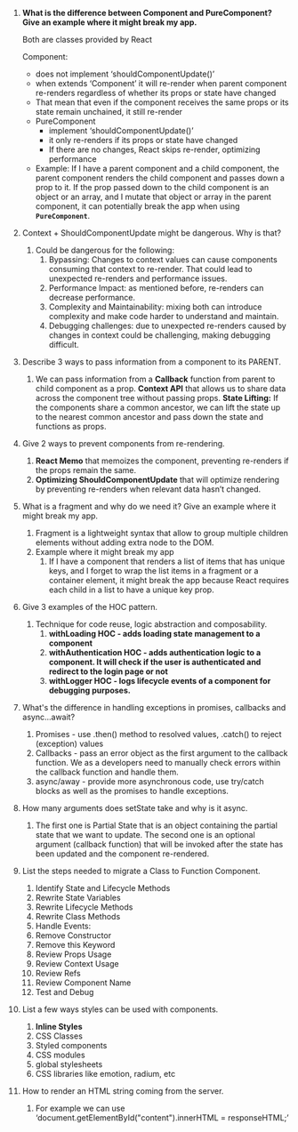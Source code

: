 1. **What is the difference between Component and PureComponent?
Give an example where it might break my app.**
    
    Both are classes provided by React
    
    Component: 
    
    - does not implement ‘shouldComponentUpdate()’
    - when extends ‘Component’ it will re-render when parent component re-renders regardless of whether its props or state have changed
    - That mean that even if the component receives the same props or its state remain unchained, it still re-render
    - PureComponent
        - implement  ‘shouldComponentUpdate()’
        - it only re-renders if its props or state have changed
        - If there are no changes, React skips re-render, optimizing performance
    - Example:
    If I have a parent component and a child component, the parent component renders the child component and passes down a prop to it. If the prop passed down to the child component is an object or an array, and I mutate that object or array in the parent component, it can potentially break the app when using **`PureComponent`**.

1. Context + ShouldComponentUpdate might be dangerous. Why is that?
    1. Could be dangerous for the following:
        1. Bypassing: Changes to context values can cause components consuming that context to re-render. That could lead to unexpected re-renders and performance issues.
        2. Performance Impact: as mentioned before, re-renders can decrease performance.
        3. Complexity and Maintainability: mixing both can introduce complexity and make code harder to understand and maintain.
        4. Debugging challenges: due to unexpected re-renders caused by changes in context could be challenging, making debugging difficult.
        
2. Describe 3 ways to pass information from a component to its PARENT.
    1. We can pass information from a **Callback** function from parent to child component as a prop. **Context API** that allows us to share data across the component tree without passing props. **State Lifting:** If the components share a common ancestor, we can lift the state up to the nearest common ancestor and pass down the state and functions as props. 
    
3. Give 2 ways to prevent components from re-rendering.
    1. **React Memo** that memoizes the component, preventing re-renders if the props remain the same.
    2. **Optimizing ShouldComponentUpdate** that will optimize rendering by preventing re-renders when relevant data hasn’t changed.
    
4. What is a fragment and why do we need it? Give an example where it might break my app.
    1. Fragment is a lightweight syntax that allow to group multiple children elements without adding extra node to the DOM.
    2. Example where it might break my app
        1. If I have a component that renders a list of items that has unique keys, and I forget to wrap the list items in a fragment or a container element, it might break the app because React requires each child in a list to have a unique key prop.
        
5. Give 3 examples of the HOC pattern.
    1. Technique for code reuse, logic abstraction and composability.
        1. **withLoading HOC - adds loading state management to a component**
        2. **withAuthentication HOC - adds authentication logic to a component. It will check if the user is authenticated and redirect to the login page or not**
        3. **withLogger HOC - logs lifecycle events of a component for debugging purposes.**
        
6. What's the difference in handling exceptions in promises, callbacks and async...await?
    1. Promises - use .then() method to resolved values, .catch() to reject (exception) values 
    2. Callbacks - pass an error object as the first argument to the callback function. We as a developers need to manually check errors within the callback function and handle them.
    3. async/away - provide more asynchronous code, use try/catch blocks as well as the promises to handle exceptions.
    
7. How many arguments does setState take and why is it async.
    1. The first one is Partial State that is an object containing the partial state that we want to update. The second one is an optional argument (callback function) that will be invoked after the state has been updated and the component re-rendered.
    
8. List the steps needed to migrate a Class to Function Component.
    1. Identify State and Lifecycle Methods
    2. Rewrite State Variables
    3. Rewrite Lifecycle Methods
    4. Rewrite Class Methods
    5. Handle Events:
    6. Remove Constructor
    7. Remove this Keyword
    8. Review Props Usage
    9. Review Context Usage
    10. Review Refs
    11. Review Component Name
    12. Test and Debug
    
9. List a few ways styles can be used with components.
    1. **Inline Styles**
    2. CSS Classes
    3. Styled components
    4. CSS modules
    5. global stylesheets
    6. CSS libraries like emotion, radium, etc
    
10. How to render an HTML string coming from the server.
    1. For example we can use ‘document.getElementById("content").innerHTML = responseHTML;’